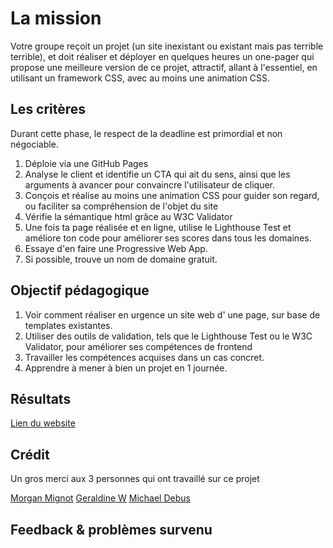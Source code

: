 # La mission

Votre groupe reçoit un projet (un site inexistant ou existant mais pas terrible terrible), et doit réaliser et déployer en quelques heures un one-pager qui propose une meilleure version de ce projet, attractif, allant à l'essentiel, en utilisant un framework CSS, avec au moins une animation CSS.

## Les critères

   Durant cette phase, le respect de la deadline est primordial et non négociable.
   
  1. Déploie via une GitHub Pages
  2. Analyse le client et identifie un CTA qui ait du sens, ainsi que les arguments à avancer pour convaincre l'utilisateur de    cliquer.
  3. Conçois et réalise au moins une animation CSS pour guider son regard, ou faciliter sa compréhension de l'objet du site
  4. Vérifie la sémantique html grâce au W3C Validator
  5. Une fois ta page réalisée et en ligne, utilise le Lighthouse Test et améliore ton code pour améliorer ses scores dans tous les  domaines.
  6. Essaye d'en faire une Progressive Web App.
  7. Si possible, trouve un nom de domaine gratuit.
  
## Objectif pédagogique

  1. Voir comment réaliser en urgence un site web d' une page, sur base de templates existantes.
  2. Utiliser des outils de validation, tels que le Lighthouse Test ou le W3C Validator, pour améliorer ses compétences de frontend
  3. Travailler les compétences acquises dans un cas concret.
  4. Apprendre à mener à bien un projet en 1 journée.

## Résultats

 [Lien du website](https://mignotmorgan.github.io/Collectif-Corail/)

 
 ## Crédit
 
 Un gros merci aux 3 personnes qui ont travaillé sur ce projet

 [Morgan Mignot](https://github.com/MignotMorgan/)
 [Geraldine W](https://github.com/Geraldinew04)
 [Michael Debus](https://github.com/mickeymike33)
 
 ## Feedback & problèmes survenu
 
